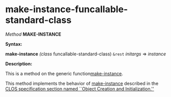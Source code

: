 make-instance-funcallable-standard-class
========================================

*Method* **MAKE-INSTANCE**

**Syntax:**

**make-instance** *(class* funcallable-standard-class) `&rest` *initargs* => *instance*

**Description:**

This is a method on the generic function[make-instance](/meta-object-protocol/make-instance).

This method implements the behavior of [make-instance](/meta-object-protocol/make-instance) described in the [CLOS specification section named ``Object Creation and Initialization.''](http://www.lispworks.com/documentation/HyperSpec/Body/07_a.htm)
